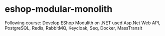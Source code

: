 # eshop-modular-monolith
Following course: Develop EShop Modulith on .NET used Asp.Net Web API, PostgreSQL, Redis, RabbitMQ, Keycloak, Seq, Docker, MassTransit
